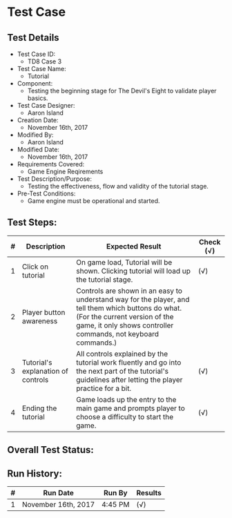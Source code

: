 # Test Case 

## Test Details

* Test Case ID:
  * TD8 Case 3
* Test Case Name:
  * Tutorial
* Component: 
  * Testing the beginning stage for The Devil's Eight to validate player basics.
* Test Case Designer:
  * Aaron Island
* Creation Date:
  * November 16th, 2017
* Modified By:
  * Aaron Island
* Modified Date:
  * November 16th, 2017
* Requirements Covered:
  * Game Engine Reqirements
* Test Description/Purpose:
  * Testing the effectiveness, flow and validity of the tutorial stage.
* Pre-Test Conditions:
  * Game engine must be operational and started.
## Test Steps: 
| # | Description | Expected Result | Check (√) |
| --- | --- | --- | --- |
| 1 | Click on tutorial | On game load, Tutorial will be shown. Clicking tutorial will load up the tutorial stage. | (√) |			
| 2 | Player button awareness | Controls are shown in an easy to understand way for the player, and tell them which buttons do what. (For the current version of the game, it only shows controller commands, not keyboard commands.) | |			
| 3 | Tutorial's explanation of controls | All controls explained by the tutorial work fluently and go into the next part of the tutorial's guidelines after letting the player practice for a bit. | (√) |			
| 4 | Ending the tutorial | Game loads up the entry to the main game and prompts player to choose a difficulty to start the game. | (√) |						

## Overall Test Status:



## Run History:
| # |	Run Date |	Run By |	Results |
| --- | --- | --- | --- |
| 1 | November 16th, 2017 | 4:45 PM | (√) |			
